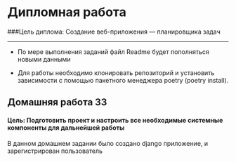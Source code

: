 # Дипломная работа
###Цель диплома: Создание веб-приложения — планировщика задач

____

- По мере выполнения заданий файл Readme будет пополняться новыми данными

- Для работы необходимо клонировать репозиторий и установить зависимости с помощью пакетного менеджера poetry (poetry
install).


## Домашняя работа 33
#### Цель: Подготовить проект и настроить все необходимые системные компоненты для дальнейшей работы
В данном домашнем задании было создано django приложение, и зарегистрирован пользователь

